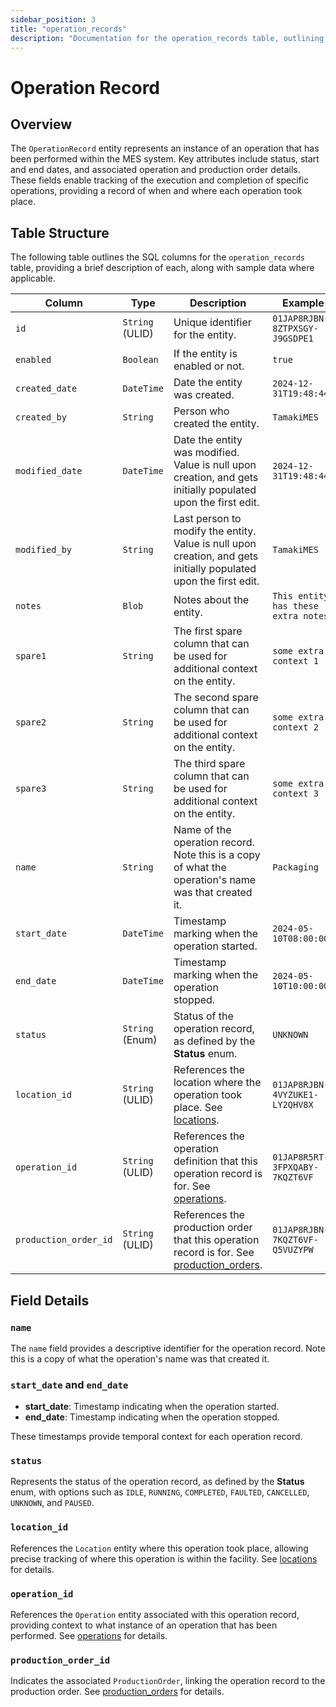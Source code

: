 ```yaml
---
sidebar_position: 3
title: "operation_records"
description: "Documentation for the operation_records table, outlining its columns and structure."
---
```


# Operation Record

## Overview

The `OperationRecord` entity represents an instance of an operation that has been performed within the MES system.
Key attributes include status, start and end dates, and associated operation and production order details.
These fields enable tracking of the execution and completion of specific operations, providing a record of when and where each operation took place.

## Table Structure

The following table outlines the SQL columns for the `operation_records` table, providing a brief description of each, along
with sample data where applicable.

| Column                | Type            | Description                                                                                                                             | Example                             |
|-----------------------|-----------------|-----------------------------------------------------------------------------------------------------------------------------------------|-------------------------------------|
| `id`                  | `String` (ULID) | Unique identifier for the entity.                                                                                                       | `01JAP8RJBN-8ZTPXSGY-J9GSDPE1`      |
| `enabled`             | `Boolean`       | If the entity is enabled or not.                                                                                                        | `true`                              |
| `created_date`        | `DateTime`      | Date the entity was created.                                                                                                            | `2024-12-31T19:48:44Z`              |
| `created_by`          | `String`        | Person who created the entity.                                                                                                          | `TamakiMES`                         |
| `modified_date`       | `DateTime`      | Date the entity was modified. Value is null upon creation, and gets initially populated upon the first edit.                            | `2024-12-31T19:48:44Z`              |
| `modified_by`         | `String`        | Last person to modify the entity. Value is null upon creation, and gets initially populated upon the first edit.                        | `TamakiMES`                         |
| `notes`               | `Blob`          | Notes about the entity.                                                                                                                 | `This entity has these extra notes` |
| `spare1`              | `String`        | The first spare column that can be used for additional context on the entity.                                                           | `some extra context 1`              |
| `spare2`              | `String`        | The second spare column that can be used for additional context on the entity.                                                          | `some extra context 2`              |
| `spare3`              | `String`        | The third spare column that can be used for additional context on the entity.                                                           | `some extra context 3`              |
| `name`                | `String`        | Name of the operation record. Note this is a copy of what the operation's name was that created it.                                     | `Packaging`                         |
| `start_date`          | `DateTime`      | Timestamp marking when the operation started.                                                                                           | `2024-05-10T08:00:00Z`              |
| `end_date`            | `DateTime`      | Timestamp marking when the operation stopped.                                                                                           | `2024-05-10T10:00:00Z`              |
| `status`              | `String` (Enum) | Status of the operation record, as defined by the **Status** enum.                                                                      | `UNKNOWN`                           |
| `location_id`         | `String` (ULID) | References the location where the operation took place. See [locations](../location-model/location).                                    | `01JAP8RJBN-4VYZUKE1-LY2QHV8X`      |
| `operation_id`        | `String` (ULID) | References the operation definition that this operation record is for. See [operations](../operation-model/operation).                  | `01JAP8R5RT-3FPXQABY-7KQZT6VF`      |
| `production_order_id` | `String` (ULID) | References the production order that this operation record is for. See [production_orders](../production-order-model/production-order). | `01JAP8RJBN-7KQZT6VF-Q5VUZYPW`      |

## Field Details

### `name`

The `name` field provides a descriptive identifier for the operation record.
Note this is a copy of what the operation's name was that created it.

### `start_date` and `end_date`

- **start_date**: Timestamp indicating when the operation started.
- **end_date**: Timestamp indicating when the operation stopped.

These timestamps provide temporal context for each operation record.

### `status`

Represents the status of the operation record, as defined by the **Status** enum, with options such
as `IDLE`, `RUNNING`, `COMPLETED`, `FAULTED`, `CANCELLED`, `UNKNOWN`, and `PAUSED`.

### `location_id`

References the `Location` entity where this operation took place, allowing precise tracking of where
this operation is within the facility.
See [locations](../location-model/location) for details.

### `operation_id`

References the `Operation` entity associated with this operation record, providing context to what instance of
an operation that has been performed.
See [operations](../operation-model/operation) for details.

### `production_order_id`

Indicates the associated `ProductionOrder`, linking the operation record to the production order.
See [production_orders](../production-order-model/production-order) for details.
